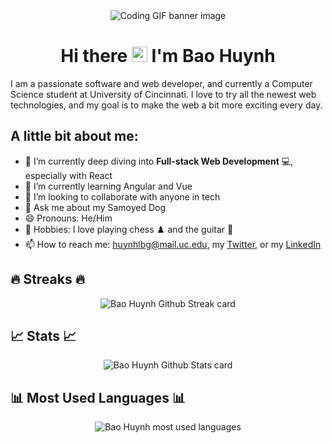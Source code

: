 <div align="center">
    <img src="https://media.giphy.com/media/dMLmQfCO7lCA2gX3tw/giphy.gif" alt="Coding GIF banner image" />
</div>

<h1 align="center"> Hi there <img src="https://media.giphy.com/media/hvRJCLFzcasrR4ia7z/giphy.gif" alt="" height="25px"/> I'm Bao Huynh </h1>

I am a passionate software and web developer, and currently a Computer Science student at University of Cincinnati. I love to try all the newest web technologies, and my goal is to make the web a bit more exciting every day.

## A little bit about me:
-   🔭 I’m currently deep diving into **Full-stack Web Development** 💻, especially with React
-   🌱 I’m currently learning Angular and Vue
-   👯 I’m looking to collaborate with anyone in tech
-   💬 Ask me about my Samoyed Dog
-   😄 Pronouns: He/Him
-   🤗 Hobbies: I love playing chess ♟️ and the guitar 🎸
-   📫 How to reach me: huynhlbg@mail.uc.edu, my [Twitter](https://twitter.com/bhuynhtweet), or my [LinkedIn](https://linkedin.com/in/baohuynhuc)

## 🔥 Streaks 🔥
<div align="center">
    <img src="https://github-readme-streak-stats.herokuapp.com?user=bhuynhdev&theme=github-dark&date_format=M%20j%5B%2C%20Y%5D" alt="Bao Huynh Github Streak card" />
</div>


## 📈 Stats 📈
<div align="center">
    <img src="https://github-readme-stats.vercel.app/api?username=bhuynhdev&show_icons=true&theme=tokyonight" alt="Bao Huynh Github Stats card" />
</div>

## 📊 Most Used Languages 📊
<div align="center">
    <img src="https://github-readme-stats.vercel.app/api/top-langs/?username=bhuynhdev&hide=scss&theme=tokyonight" alt="Bao Huynh most used languages" />
</div>
